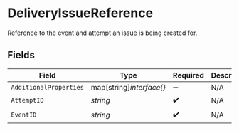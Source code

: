 # DeliveryIssueReference

Reference to the event and attempt an issue is being created for.


## Fields

| Field                    | Type                     | Required                 | Description              |
| ------------------------ | ------------------------ | ------------------------ | ------------------------ |
| `AdditionalProperties`   | map[string]*interface{}* | :heavy_minus_sign:       | N/A                      |
| `AttemptID`              | *string*                 | :heavy_check_mark:       | N/A                      |
| `EventID`                | *string*                 | :heavy_check_mark:       | N/A                      |
